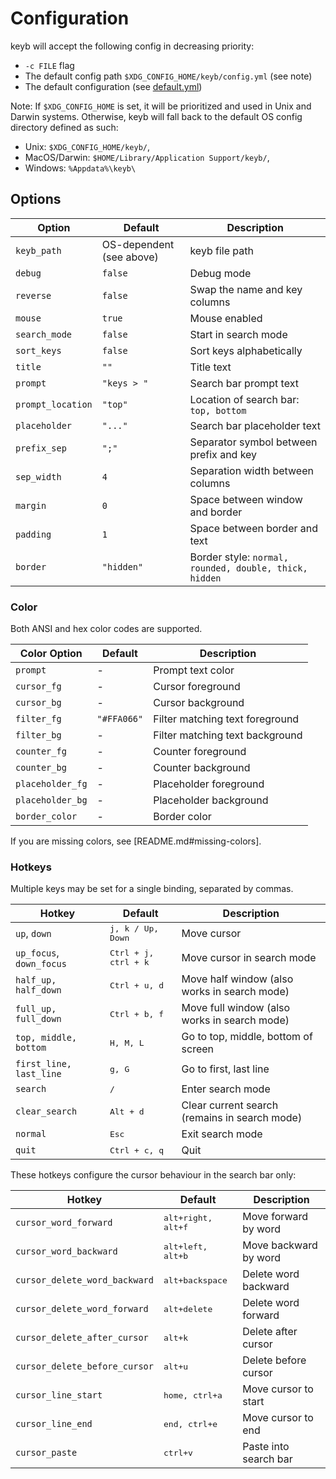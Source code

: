 # Configuration

keyb will accept the following config in decreasing priority:

- `-c FILE` flag
- The default config path `$XDG_CONFIG_HOME/keyb/config.yml` (see note)
- The default configuration (see [default.yml](default.yml))

Note: If `$XDG_CONFIG_HOME` is set, it will be prioritized and used in Unix and Darwin
systems. Otherwise, keyb will fall back to the default OS config directory
defined as such:

- Unix: `$XDG_CONFIG_HOME/keyb/`,
- MacOS/Darwin: `$HOME/Library/Application Support/keyb/`,
- Windows: `%Appdata%\keyb\`

## Options

| Option        | Default                  | Description |
| ------------- | ------------------------ | ----------- |
| `keyb_path`   | OS-dependent (see above) | keyb file path |
| `debug`       | `false`                  | Debug mode |
| `reverse`     | `false`                  | Swap the name and key columns |
| `mouse`       | `true`                   | Mouse enabled |
| `search_mode` | `false`                  | Start in search mode |
| `sort_keys`   | `false`                  | Sort keys alphabetically |
| `title`       | `""`                     | Title text |
| `prompt`      | `"keys > "`              | Search bar prompt text |
| `prompt_location` | `"top"`                | Location of search bar: `top, bottom` |
| `placeholder` | `"..."`                  | Search bar placeholder text |
| `prefix_sep`  | `";"`                    | Separator symbol between prefix and key |
| `sep_width`   | `4`                      | Separation width between columns |
| `margin`      | `0`                      | Space between window and border |
| `padding`     | `1`                      | Space between border and text |
| `border`      | `"hidden"`               | Border style: `normal, rounded, double, thick, hidden`|

### Color
Both ANSI and hex color codes are supported.

| Color Option     | Default    | Description |
| ---------------- | ---------- | ----------- |
| `prompt`         | -          | Prompt text color |
| `cursor_fg`      | -          | Cursor foreground |
| `cursor_bg`      | -          | Cursor background |
| `filter_fg`      | `"#FFA066"`| Filter matching text foreground |
| `filter_bg`      | -          | Filter matching text background |
| `counter_fg`     | -          | Counter foreground |
| `counter_bg`     | -          | Counter background |
| `placeholder_fg` | -          | Placeholder foreground |
| `placeholder_bg` | -          | Placeholder background |
| `border_color`   | -          | Border color |

If you are missing colors, see [README.md#missing-colors].

### Hotkeys
Multiple keys may be set for a single binding, separated by commas.

| Hotkey                  | Default                    | Description      |
| ----------------------- | -------------------------- | ---------------- |
| `up`, `down`            | <kbd>j, k / Up, Down</kbd> | Move cursor      |
| `up_focus`, `down_focus`| <kbd>Ctrl + j, ctrl + k </kbd> | Move cursor in search mode |
| `half_up, half_down`    | <kbd>Ctrl + u, d</kbd>     | Move half window (also works in search mode) |
| `full_up, full_down`    | <kbd>Ctrl + b, f</kbd>     | Move full window (also works in search mode) |
| `top, middle, bottom`   | <kbd>H, M, L</kbd>         | Go to top, middle, bottom of screen |
| `first_line, last_line` | <kbd>g, G</kbd>            | Go to first, last line |
| `search`                | <kbd>/</kbd>               | Enter search mode      |
| `clear_search`          | <kbd>Alt + d</kbd>         | Clear current search (remains in search mode) |
| `normal`                | <kbd>Esc</kbd>             | Exit search mode |
| `quit`                  | <kbd>Ctrl + c, q</kbd>     | Quit		      |

These hotkeys configure the cursor behaviour in the search bar only:

| Hotkey                  | Default                     | Description      |
| ----------------------- | --------------------------- | ---------------- |
| `cursor_word_forward`     | <kbd>alt+right, alt+f</kbd> | Move forward by word |
| `cursor_word_backward`    | <kbd>alt+left, alt+b</kbd>  | Move backward by word |
| `cursor_delete_word_backward` | <kbd>alt+backspace</kbd> | Delete word backward |
| `cursor_delete_word_forward`  | <kbd>alt+delete</kbd>   | Delete word forward |
| `cursor_delete_after_cursor`  | <kbd>alt+k</kbd>        | Delete after cursor |
| `cursor_delete_before_cursor` | <kbd>alt+u</kbd>        | Delete before cursor |
| `cursor_line_start`       | <kbd>home, ctrl+a</kbd>     | Move cursor to start |
| `cursor_line_end`         | <kbd>end, ctrl+e</kbd>      | Move cursor to end |
| `cursor_paste`            | <kbd>ctrl+v</kbd>           | Paste into search bar|
